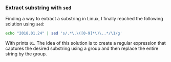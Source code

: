 ### Extract substring with `sed`

Finding a way to extract a substring in Linux, I finally reached the following solution using `sed`:

```bash
echo "2018.01.24" | sed 's/.*\.\([0-9]*\)\..*/\1/g'
```
With prints `01`. The idea of this solution is to create a regular expression that captures the desired substring using a group and then replace the entire string by the group.
